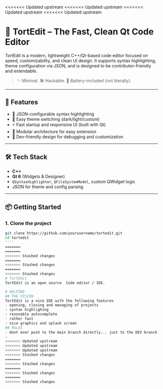 <<<<<<< Updated upstream
<<<<<<< Updated upstream
<<<<<<< Updated upstream
<<<<<<< Updated upstream
# 🐢 TortEdit – The Fast, Clean Qt Code Editor

TortEdit is a modern, lightweight C++/Qt-based code editor focused on speed, customizability, and clean UI design. It supports syntax highlighting, theme configuration via JSON, and is designed to be contributor-friendly and extendable.

> ✨ Minimal. 🛠️ Hackable. 🔋 Battery-included (not literally).

---

## 🚀 Features

- 🧠 JSON-configurable syntax highlighting
- 🎨 Easy theme switching (dark/light/custom)
- ⚡ Fast startup and responsive UI (built with Qt)
- 🧩 Modular architecture for easy extension
- 🐛 Dev-friendly design for debugging and customization

---

## 🛠 Tech Stack

- **C++**
- **Qt 6** (Widgets & Designer)
- `QSyntaxHighlighter`, `QFileSystemModel`, custom QWidget logic
- JSON for theme and config parsing

---

## 📦 Getting Started

### 1. Clone the project

```bash
git clone https://github.com/yourusername/tortedit.git
cd tortedit
''''
=======
=======
>>>>>>> Stashed changes
=======
>>>>>>> Stashed changes
=======
>>>>>>> Stashed changes
# TortEdit
TortEdit is an open source  Code editor / IDE.

# HELPING
## THE VISION
TortEdit is a nice IDE with the following features
- opening, closing and managing of projects
- syntax highlighing
- resonable autocomplete
- rather fast
- nice graphics and splash screen
## RULES
- dont ever push to the main branch directly... just to the DEV branch and merge to the MAIN branch when I (Freeboardtortoise) or someone I apoint as someone in charge decides it is time for an update
- 
<<<<<<< Updated upstream
<<<<<<< Updated upstream
<<<<<<< Updated upstream
>>>>>>> Stashed changes
=======
>>>>>>> Stashed changes
=======
>>>>>>> Stashed changes
=======
>>>>>>> Stashed changes
